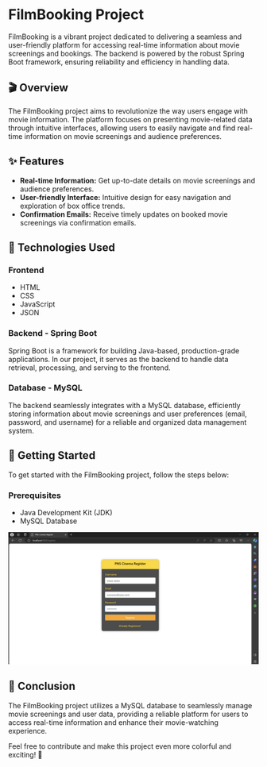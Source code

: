 # FilmBooking Project

FilmBooking is a vibrant project dedicated to delivering a seamless and user-friendly platform for accessing real-time information about movie screenings and bookings. The backend is powered by the robust Spring Boot framework, ensuring reliability and efficiency in handling data.

## 🎬 Overview

The FilmBooking project aims to revolutionize the way users engage with movie information. The platform focuses on presenting movie-related data through intuitive interfaces, allowing users to easily navigate and find real-time information on movie screenings and audience preferences.

## ✨ Features

- **Real-time Information:** Get up-to-date details on movie screenings and audience preferences.
- **User-friendly Interface:** Intuitive design for easy navigation and exploration of box office trends.
- **Confirmation Emails:** Receive timely updates on booked movie screenings via confirmation emails.

## 🚀 Technologies Used

### Frontend
- HTML
- CSS
- JavaScript
- JSON

### Backend - Spring Boot
Spring Boot is a framework for building Java-based, production-grade applications. In our project, it serves as the backend to handle data retrieval, processing, and serving to the frontend.

### Database - MySQL
The backend seamlessly integrates with a MySQL database, efficiently storing information about movie screenings and user preferences (email, password, and username) for a reliable and organized data management system.

## 🌟 Getting Started

To get started with the FilmBooking project, follow the steps below:

### Prerequisites
- Java Development Kit (JDK)
- MySQL Database

![FilmBooking Screenshot](https://github.com/Esakkyrajam/Esakkyrajam/blob/main/f%20(1).png)


## 🌈 Conclusion

The FilmBooking project utilizes a MySQL database to seamlessly manage movie screenings and user data, providing a reliable platform for users to access real-time information and enhance their movie-watching experience.

Feel free to contribute and make this project even more colorful and exciting! 🚀
